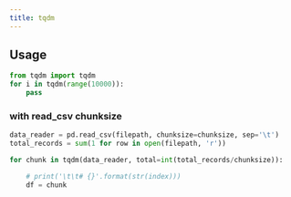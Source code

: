 ```yaml
---
title: tqdm
---
```


## Usage

```python
from tqdm import tqdm
for i in tqdm(range(10000)):
    pass
```

### with read_csv chunksize
```python
data_reader = pd.read_csv(filepath, chunksize=chunksize, sep='\t')
total_records = sum(1 for row in open(filepath, 'r'))

for chunk in tqdm(data_reader, total=int(total_records/chunksize)):

    # print('\t\t# {}'.format(str(index)))
    df = chunk
```
